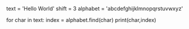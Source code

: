 <!-- Currently, the print() function is taking a single argument char, but it can take multiple arguments, separated by a comma.

Add a second argument to print(char) so that it prints the character and its index inside the alphabet. -->

text = 'Hello World'
shift = 3
alphabet = 'abcdefghijklmnopqrstuvwxyz'

for char in text:
    index = alphabet.find(char)
    print(char,index)